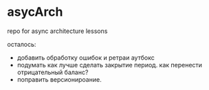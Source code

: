 # asycArch
repo for async architecture lessons

осталось:

- добавить обработку ошибок и ретраи аутбокс
- подумать как лучше сделать закрытие период. как перенести отрицательный баланс?
- поправить версионироание.